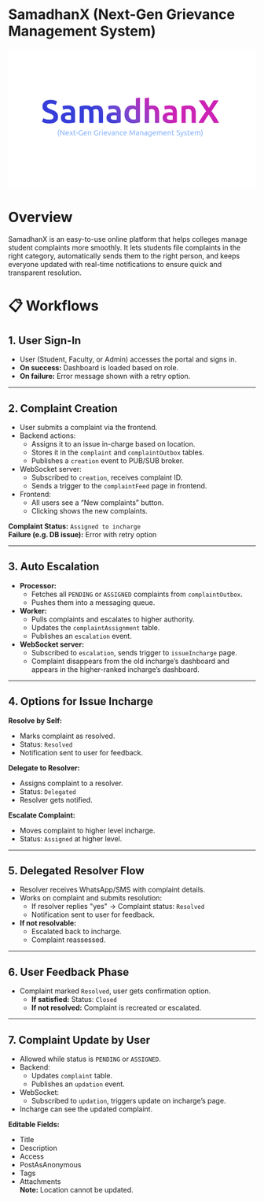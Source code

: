 
# SamadhanX (Next-Gen Grievance Management System)

![SamadhanX-logo](./apps/web/public/samadhanx_logo.png)


# Overview

SamadhanX is an easy-to-use online platform that helps colleges manage student complaints more smoothly. It lets students file complaints in the right category, automatically sends them to the right person, and keeps everyone updated with real-time notifications to ensure quick and transparent resolution.


# 📋 Workflows

## 1. User Sign-In

- User (Student, Faculty, or Admin) accesses the portal and signs in.
- **On success:** Dashboard is loaded based on role.
- **On failure:** Error message shown with a retry option.

---

## 2. Complaint Creation

- User submits a complaint via the frontend.
- Backend actions:
  - Assigns it to an issue in-charge based on location.
  - Stores it in the `complaint` and `complaintOutbox` tables.
  - Publishes a `creation` event to PUB/SUB broker.
- WebSocket server:
  - Subscribed to `creation`, receives complaint ID.
  - Sends a trigger to the `complaintFeed` page in frontend.
- Frontend:
  - All users see a “New complaints” button.
  - Clicking shows the new complaints.

**Complaint Status:** `Assigned to incharge`  
**Failure (e.g. DB issue):** Error with retry option

---

## 3. Auto Escalation

- **Processor:**
  - Fetches all `PENDING` or `ASSIGNED` complaints from `complaintOutbox`.
  - Pushes them into a messaging queue.
- **Worker:**
  - Pulls complaints and escalates to higher authority.
  - Updates the `complaintAssignment` table.
  - Publishes an `escalation` event.
- **WebSocket server:**
  - Subscribed to `escalation`, sends trigger to `issueIncharge` page.
  - Complaint disappears from the old incharge’s dashboard and appears in the higher-ranked incharge’s dashboard.

---

## 4. Options for Issue Incharge

**Resolve by Self:**
- Marks complaint as resolved.
- Status: `Resolved`
- Notification sent to user for feedback.

**Delegate to Resolver:**
- Assigns complaint to a resolver.
- Status: `Delegated`
- Resolver gets notified.

**Escalate Complaint:**
- Moves complaint to higher level incharge.
- Status: `Assigned` at higher level.

---

## 5. Delegated Resolver Flow

- Resolver receives WhatsApp/SMS with complaint details.
- Works on complaint and submits resolution:
  - If resolver replies "yes" → Complaint status: `Resolved`
  - Notification sent to user for feedback.
- **If not resolvable:**
  - Escalated back to incharge.
  - Complaint reassessed.

---

## 6. User Feedback Phase

- Complaint marked `Resolved`, user gets confirmation option.
  - **If satisfied:** Status: `Closed`
  - **If not resolved:** Complaint is recreated or escalated.

---

## 7. Complaint Update by User

- Allowed while status is `PENDING` or `ASSIGNED`.
- Backend:
  - Updates `complaint` table.
  - Publishes an `updation` event.
- WebSocket:
  - Subscribed to `updation`, triggers update on incharge’s page.
- Incharge can see the updated complaint.

**Editable Fields:**
- Title
- Description
- Access
- PostAsAnonymous
- Tags
- Attachments  
**Note:** Location cannot be updated.